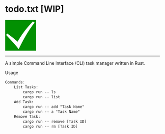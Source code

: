 # todo.txt [WIP]

<img src="./check-mark.svg" alt="check-mark-icon" width="100" height="100"/>

---

A simple Command Line Interface (CLI) task manager written in Rust. 

Usage

    Commands:
        List Tasks: 
            cargo run -- ls
            cargo run -- list
        Add Task: 
            cargo run -- add "Task Name"
            cargo run -- a "Task Name"
        Remove Task:
            cargo run -- remove [Task ID]
            cargo run -- rm [Task ID]
